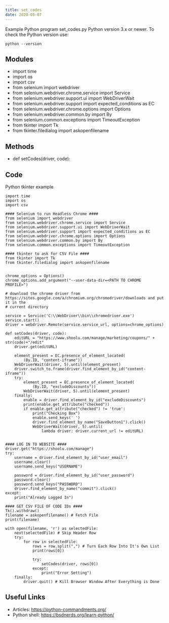 ```yaml
---
title: set_codes
date: 2020-05-07
---
```

Example Python program set_codes.py
Python version 3.x or newer.
To check the Python version use:

    python --version

## Modules

* import time
* import os
* import csv
* from selenium import webdriver
* from selenium.webdriver.chrome.service import Service
* from selenium.webdriver.support.ui import WebDriverWait
* from selenium.webdriver.support import expected_conditions as EC
* from selenium.webdriver.chrome.options import Options
* from selenium.webdriver.common.by import By
* from selenium.common.exceptions import TimeoutException
* from tkinter import Tk
* from tkinter.filedialog import askopenfilename

## Methods

* def setCodes(driver, code):

## Code

Python tkinter example

    import time
    import os
    import csv
    
    #### Selenium to run Headless Chrome ####
    from selenium import webdriver
    from selenium.webdriver.chrome.service import Service
    from selenium.webdriver.support.ui import WebDriverWait
    from selenium.webdriver.support import expected_conditions as EC
    from selenium.webdriver.chrome.options import Options
    from selenium.webdriver.common.by import By
    from selenium.common.exceptions import TimeoutException
    
    #### tkinter to ask for CSV File ####
    from tkinter import Tk
    from tkinter.filedialog import askopenfilename
    
    
    chrome_options = Options()
    chrome_options.add_argument("--user-data-dir=<PATH TO CHROME PROFILE>")
    
    # download the chrome driver from https://sites.google.com/a/chromium.org/chromedriver/downloads and put it in the
    # current directory
    
    service = Service('C:\\WebDriver\\bin\\chromedriver.exe')
    service.start()
    driver = webdriver.Remote(service.service_url, options=chrome_options)
    
    def setCodes(driver, code):
        editURL = "https://www.shoolu.com/manage/marketing/coupons/" + str(code)+"/edit"
        driver.get(editURL)
    
        element_present = EC.presence_of_element_located(
            (By.ID, "content-iframe"))
        WebDriverWait(driver, 5).until(element_present)
        driver.switch_to.frame(driver.find_element_by_id("content-iframe"))
        try:
            element_present = EC.presence_of_element_located(
                (By.ID, "excludeDiscounts"))
            WebDriverWait(driver, 5).until(element_present)
        finally:
            enable = driver.find_element_by_id("excludeDiscounts")
            print(enable.get_attribute("checked"))
            if enable.get_attribute("checked") != 'true':
                print("Checking Box")
                enable.send_keys(' ')
                driver.find_element_by_name("SaveButton1").click()
                WebDriverWait(driver, 5).until(
                    lambda driver: driver.current_url != editURL)
    
    
    #### LOG IN TO WEBSITE ####
    driver.get("https://shoolu.com/manage")
    try:
        username = driver.find_element_by_id("user_email")
        username.clear()
        username.send_keys("USERNAME")
    
        password = driver.find_element_by_id("user_password")
        password.clear()
        password.send_keys("PASSWORD")
        driver.find_element_by_name("commit").click()
    except:
        print("Already Logged In")
    
    #### GET CSV FILE OF CODE IDs ####
    Tk().withdraw()
    filename = askopenfilename() # Fetch File
    print(filename)
    
    with open(filename, 'r') as selectedFile:
        next(selectedFile) # Skip Header Row
        try:
            for row in selectedFile:
                rows = row.split(",") # Turn Each Row Into It's Own List
                print(rows[0])
    
                try:
                    setCodes(driver, rows[0])
                except:
                    print("Error Setting")
        finally:
            driver.quit() # Kill Browser Window After Everything is Done
    

## Useful Links

- Articles: https://python-commandments.org/
- Python shell: https://bsdnerds.org/learn-python/
